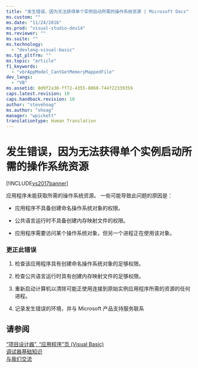 ```yaml
---
title: "发生错误，因为无法获得单个实例启动所需的操作系统资源 | Microsoft Docs"
ms.custom: ""
ms.date: "11/24/2016"
ms.prod: "visual-studio-dev14"
ms.reviewer: ""
ms.suite: ""
ms.technology: 
  - "devlang-visual-basic"
ms.tgt_pltfrm: ""
ms.topic: "article"
f1_keywords: 
  - "vbrAppModel_CantGetMemoryMappedFile"
dev_langs: 
  - "VB"
ms.assetid: 0d9f2a30-ff72-4355-8060-744f22339359
caps.latest.revision: 10
caps.handback.revision: 10
author: "stevehoag"
ms.author: "shoag"
manager: "wpickett"
translationtype: Human Translation
---
```

# 发生错误，因为无法获得单个实例启动所需的操作系统资源
[!INCLUDE[vs2017banner](../../../csharp/includes/vs2017banner.md)]

应用程序未能获取所需的操作系统资源。  一些可能导致此问题的原因是：  
  
-   应用程序不具备创建命名操作系统对象的权限。  
  
-   公共语言运行时不具备创建内存映射文件的权限。  
  
-   应用程序需要访问某个操作系统对象，但另一个进程正在使用该对象。  
  
### 更正此错误  
  
1.  检查该应用程序具有创建命名操作系统对象的足够权限。  
  
2.  检查公共语言运行时具有创建内存映射文件的足够权限。  
  
3.  重新启动计算机以清除可能正使用连接到原始实例应用程序所需的资源的任何进程。  
  
4.  记录发生错误的环境，并与 Microsoft 产品支持服务联系  
  
## 请参阅  
 [“项目设计器”, “应用程序”页 \(Visual Basic\)](/visual-studio/ide/reference/application-page-project-designer-visual-basic)   
 [调试器基础知识](/visual-studio/debugger/debugger-basics)   
 [与我们交流](/visual-studio/ide/talk-to-us)
